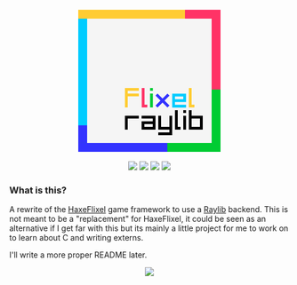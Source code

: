 <p align="center">
    <img src="assets/images/logo.png" width="256" />
</p>
<p align="center">  
    <img src="https://img.shields.io/github/repo-size/Vortex2Oblivion/flixel-raylib" />
    <img src="https://github.com/Vortex2Oblivion/flixel-raylib/actions/workflows/main.yml/badge.svg" />
    <img src="https://badgen.net/github/open-issues/Vortex2Oblivion/flixel-raylib" />
    <img src="https://badgen.net/badge/license/MIT/gree" />
</p>

### What is this?
A rewrite of the [HaxeFlixel](https://haxeflixel.com/) game framework to use a [Raylib](https://www.raylib.com/) backend.
This is not meant to be a "replacement" for HaxeFlixel, it could be seen as an alternative if I get far with this but its mainly a little project for me to work on to learn about C and writing externs.

I'll write a more proper README later.
<p align="center">
    <img src="https://static.miraheze.org/phightingwiki/7/76/Render_Vine_Staff.png" width="32" />
</p>

